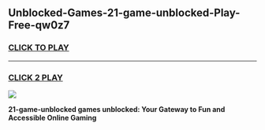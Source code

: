 
## Unblocked-Games-21-game-unblocked-Play-Free-qw0z7
<h3>
<a href="https://premium76.site?title=21-game-unblocked&ref=21A">CLICK TO PLAY</a></h3>
<hr>

<h3>
<a href="https://premium76.site?title=21-game-unblocked&ref=21A">CLICK 2 PLAY</a>
  
</h3>

<a href="https://premium76.site?title=21-game-unblocked&ref=21A"><img src="https://clearcache.store/games.png"></a>


**21-game-unblocked games unblocked: Your Gateway to Fun and Accessible Online Gaming**
